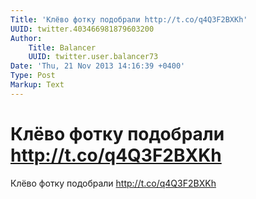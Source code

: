 ```yaml
---
Title: 'Клёво фотку подобрали http://t.co/q4Q3F2BXKh'
UUID: twitter.403466981879603200
Author:
    Title: Balancer
    UUID: twitter.user.balancer73
Date: 'Thu, 21 Nov 2013 14:16:39 +0400'
Type: Post
Markup: Text
---
```


# Клёво фотку подобрали http://t.co/q4Q3F2BXKh

Клёво фотку подобрали http://t.co/q4Q3F2BXKh